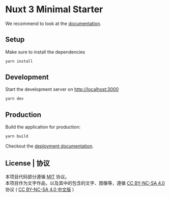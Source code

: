 # Nuxt 3 Minimal Starter

We recommend to look at the [documentation](https://v3.nuxtjs.org).

## Setup

Make sure to install the dependencies

```bash
yarn install
```

## Development

Start the development server on <http://localhost:3000>

```bash
yarn dev
```

## Production

Build the application for production:

```bash
yarn build
```

Checkout the [deployment documentation](https://v3.nuxtjs.org/docs/deployment).

## License | 协议

本项目代码部分遵循 <a href='./LICENSE'>MIT</a> 协议。  
本项目作为文字作品，以及其中的包含的文字、图像等，遵循 <a href='https://creativecommons.org/licenses/by-nc-sa/4.0/'>CC BY-NC-SA 4.0</a> 协议 ( <a href='https://creativecommons.org/licenses/by-nc-sa/4.0/deed.zh'>CC BY-NC-SA 4.0 中文版</a> )
